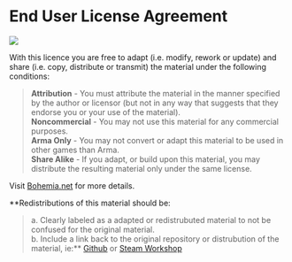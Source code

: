 # End User License Agreement
[<img src="https://www.bohemia.net/assets/img/licenses/APL-SA.png">](https://www.bohemia.net/community/licenses/arma-public-license-share-alike)

With this licence you are free to adapt (i.e. modify, rework or update) and share (i.e. copy, distribute or transmit) the material under the following conditions:
<br>
>**Attribution** - You must attribute the material in the manner specified by the author or licensor (but not in any way that suggests that they endorse you or your use of the material).<br>
>**Noncommercial** - You may not use this material for any commercial purposes.<br>
>**Arma Only** - You may not convert or adapt this material to be used in other games than Arma.<br>
>**Share Alike** - If you adapt, or build upon this material, you may distribute the resulting material only under the same license.

Visit [Bohemia.net](https://www.bohemia.net/community/licenses/arma-public-license-share-alike) for more details.

**Redistributions of this material should be:
>a. Clearly labeled as a adapted or redistrubuted material to not be confused for the original material.<br>
>b. Include a link back to the original repository or distrubution of the material, ie:**
        [Github](https://github.com/Darknessvoid99/4th-Battalion-Modern-Day) 
        or
        [Steam Workshop](https://steamcommunity.com/sharedfiles/filedetails/?id=3159206065) 
